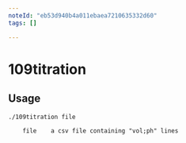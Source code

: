 ```yaml
---
noteId: "eb53d940b4a011ebaea7210635332d60"
tags: []

---
```

# 109titration

## Usage
```shell
./109titration file

    file	a csv file containing "vol;ph" lines

```